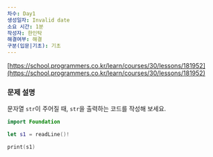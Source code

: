 ```yaml
---
차수: Day1
생성일자: Invalid date
소요 시간: 1분
작성자: 한인탁
해결여부: 해결
구분(입문|기초): 기초
---
```

[https://school.programmers.co.kr/learn/courses/30/lessons/181952](https://school.programmers.co.kr/learn/courses/30/lessons/181952)

### **문제 설명**

문자열 `str`이 주어질 때, `str`을 출력하는 코드를 작성해 보세요.

  

```Swift
import Foundation

let s1 = readLine()!

print(s1)
```